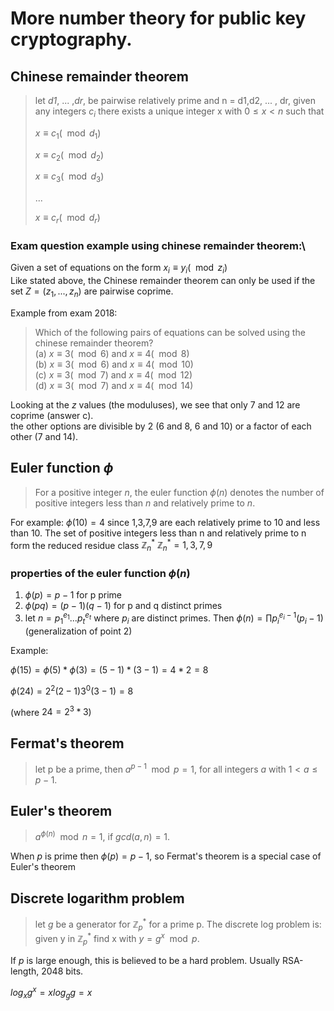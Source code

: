 # More number theory for public key cryptography.

## Chinese remainder theorem

>let _d1_, ... ,_dr_, be pairwise relatively prime and n = d1,d2, ... , dr, given any integers $c_i$ there
> exists a unique integer x with $0 \leq x < n$ such that
>
> $x \equiv c_1  (\mod d_1)$
>
> $x \equiv c_2  (\mod d_2)$
>
> $x \equiv c_3  (\mod d_3)$
>
> ...
>
> $x \equiv c_r  (\mod d_r)$

### Exam question example using chinese remainder theorem:\
Given a set of equations on the form $x_i \equiv y_i (\mod z_i)$\
Like stated above, the Chinese remainder theorem can only be used if the set $Z = (z_1, ... ,z_n)$ are pairwise coprime.

Example from exam 2018:

> Which of the following pairs of equations can be solved using the chinese remainder theorem?\
> (a) $x \equiv 3 (\mod 6)$ and $x \equiv 4 (\mod 8)$\
> (b) $x \equiv 3 (\mod 6)$ and $x \equiv 4 (\mod 10)$\
> (c) $x \equiv 3 (\mod 7)$ and $x \equiv 4 (\mod 12)$\
> (d) $x \equiv 3 (\mod 7)$ and $x \equiv 4 (\mod 14)$

Looking at the _z_ values (the moduluses), we see that only 7 and 12 are coprime (answer c).\
the other options are divisible by 2 (6 and 8, 6 and 10) or a factor of each other (7 and 14).

## Euler function $\phi$
> For a positive integer _n_, the euler function $\phi(n)$  denotes the number of positive integers
> less than _n_ and relatively prime to _n_.

For example: $\phi(10) = 4$ since 1,3,7,9 are each relatively prime to 10 and less than 10.
The set of positive integers less than n and relatively prime to n form the reduced residue class $\mathbb{Z}_n^*$
$\mathbb{Z}_n^* = {1,3,7,9}$

### properties of the euler function $\phi(n)$

1. $\phi(p) = p-1$ for p prime
2. $\phi(pq) = (p-1)(q-1)$ for p and q distinct primes
3. let $n = p_1^{e_1} ... p_t^{e_t}$ where $p_i$ are distinct primes. Then $\phi(n) = \prod
   p_i^{e_i-1}(p_i-1)$ (generalization of point 2)

Example:

$\phi(15) = \phi(5)* \phi(3) = (5-1)*(3-1) =  4 * 2 = 8$

$\phi(24) = 2^2(2-1)3^0(3-1) = 8$

(where $24 = 2^3 * 3$)

## Fermat's theorem
> let p be a prime, then $a^{p-1} \mod  p = 1$, for all integers _a_ with $1 < a \leq p-1$.

## Euler's theorem
> $a^{\phi(n)} \mod n = 1$, if $gcd(a,n) = 1$.

When _p_ is prime then $\phi(p) = p-1$, so Fermat's theorem is a special case of Euler's theorem


## Discrete logarithm problem
> let _g_ be    a generator for $\mathbb{Z}_p^*$ for a prime p. The discrete log problem is: \
> given y in $\mathbb{Z}_p^*$ find x with $y=g^x \mod p$.

If _p_ is large enough, this is believed to be a hard problem. Usually RSA-length, 2048 bits.

$log_x g^x = x log_g g = x$





